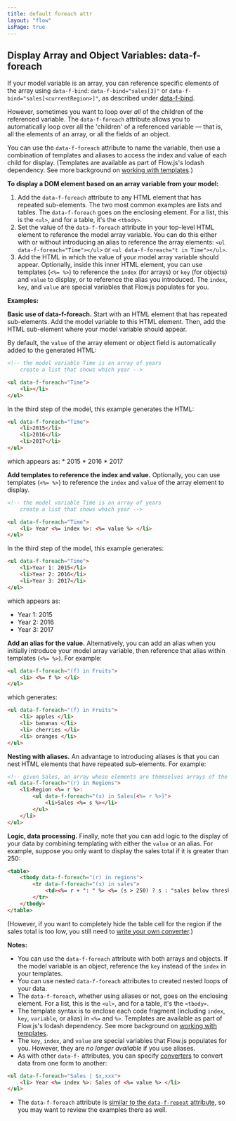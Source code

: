 ```yaml
---
title: default foreach attr
layout: "flow"
isPage: true
---
```


## Display Array and Object Variables: data-f-foreach

If your model variable is an array, you can reference specific elements of the array using `data-f-bind`: `data-f-bind="sales[3]"` or `data-f-bind="sales[<currentRegion>]"`, as described under [data-f-bind](../../binds/default-bind-attr/).

However, sometimes you want to loop over *all* of the children of the referenced variable. The `data-f-foreach` attribute allows you to automatically loop over all the 'children' of a referenced variable &mdash; that is, all the elements of an array, or all the fields of an object.

You can use the `data-f-foreach` attribute to name the variable, then use a combination of templates and aliases to access the index and value of each child for display. (Templates are available as part of Flow.js's lodash dependency. See more background on [working with templates](../../../../../#templates).)

**To display a DOM element based on an array variable from your model:**

1. Add the `data-f-foreach` attribute to any HTML element that has repeated sub-elements. The two most common examples are lists and tables. The `data-f-foreach` goes on the enclosing element. For a list, this is the `<ul>`, and for a table, it's the `<tbody>`.
2. Set the value of the `data-f-foreach` attribute in your top-level HTML element to reference the model array variable. You can do this either with or without introducing an alias to reference the array elements: `<ul data-f-foreach="Time"></ul>` or `<ul data-f-foreach="t in Time"></ul>`.
3. Add the HTML in which the value of your model array variable should appear. Optionally, inside this inner HTML element, you can use templates (`<%= %>`) to reference the `index` (for arrays) or `key` (for objects) and `value` to display, or to reference the alias you introduced. The `index`, `key`, and `value` are special variables that Flow.js populates for you. 

**Examples:**

**Basic use of data-f-foreach.** Start with an HTML element that has repeated sub-elements. Add the model variable to this HTML element. Then, add the HTML sub-element where your model variable should appear. 

By default, the `value` of the array element or object field is automatically added to the generated HTML:
```html
<!-- the model variable Time is an array of years
    create a list that shows which year -->

<ul data-f-foreach="Time">
    <li></li>
</ul>
```

In the third step of the model, this example generates the HTML:
```html
<ul data-f-foreach="Time">
    <li>2015</li>
    <li>2016</li>
    <li>2017</li>
</ul>
```

which appears as:
     * 2015
     * 2016
     * 2017

**Add templates to reference the index and value.** Optionally, you can use templates (`<%= %>`) to reference the `index` and `value` of the array element to display.
```html
<!-- the model variable Time is an array of years
    create a list that shows which year -->

<ul data-f-foreach="Time">
    <li> Year <%= index %>: <%= value %> </li>
</ul>
```

In the third step of the model, this example generates:
```html
<ul data-f-foreach="Time">
    <li>Year 1: 2015</li>
    <li>Year 2: 2016</li>
    <li>Year 3: 2017</li>
</ul>
```
which appears as:
* Year 1: 2015
* Year 2: 2016
* Year 3: 2017

**Add an alias for the value.** Alternatively, you can add an alias when you initially introduce your model array variable, then reference that alias within templates (`<%= %>`). For example:
```html
<ul data-f-foreach="(f) in Fruits">
    <li> <%= f %> </li>
</ul>
```

which generates:
```html
<ul data-f-foreach="(f) in Fruits">
    <li> apples </li>
    <li> bananas </li>
    <li> cherries </li>
    <li> oranges </li>
</ul>
```

**Nesting with aliases.** An advantage to introducing aliases is that you can nest HTML elements that have repeated sub-elements. For example:
```html
<!-- given Sales, an array whose elements are themselves arrays of the sales for each Region -->
<ul data-f-foreach="(r) in Regions">
    <li>Region <%= r %>: 
        <ul data-f-foreach="(s) in Sales[<%= r %>]">
            <li>Sales <%= s %></li>
        </ul>
    </li>
</ul>
```
**Logic, data processing.** Finally, note that you can add logic to the display of your data by combining templating with either the `value` or an alias. For example, suppose you only want to display the sales total if it is greater than 250:
```html
<table>
    <tbody data-f-foreach="(r) in regions">
        <tr data-f-foreach="(s) in sales">
            <td><%= r + ": " %> <%= (s > 250) ? s : "sales below threshold" %></td>
        </tr>
    </tbody>
</table>
```
(However, if you want to completely hide the table cell for the region if the sales total is too low, you still need to [write your own converter](../../../../../converter-overview).)

**Notes:**

* You can use the `data-f-foreach` attribute with both arrays and objects. If the model variable is an object, reference the `key` instead of the `index` in your templates.
* You can use nested `data-f-foreach` attributes to created nested loops of your data. 
* The `data-f-foreach`, whether using aliases or not, goes on the enclosing element. For a list, this is the `<ul>`, and for a table, it's the `<tbody>`.
* The template syntax is to enclose each code fragment (including `index`, `key`, `variable`, or alias) in `<%=` and `%>`. Templates are available as part of Flow.js's lodash dependency. See more background on [working with templates](../../../../../#templates).
* The `key`, `index`, and `value` are special variables that Flow.js populates for you. However, they are *no longer available* if you use aliases.
* As with other `data-f-` attributes, you can specify [converters](../../../../../converter-overview) to convert data from one form to another:
```html
<ul data-f-foreach="Sales | $x,xxx">
    <li> Year <%= index %>: Sales of <%= value %> </li>
</ul>
```

* The `data-f-foreach` attribute is [similar to the `data-f-repeat` attribute](../../loop-attrs/repeat-attr/), so you may want to review the examples there as well.

